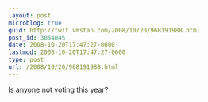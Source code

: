 ```yaml
---
layout: post
microblog: true
guid: http://twit.vmstan.com/2008/10/20/968191988.html
post_id: 3054045
date: 2008-10-20T17:47:27-0600
lastmod: 2008-10-20T17:47:27-0600
type: post
url: /2008/10/20/968191988.html
---
```

Is anyone not voting this year?
